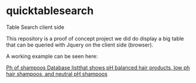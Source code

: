 # quicktablesearch
Table Search client side

This repository is a proof of concept project we did do display a big table that can be queried with Jquery on the client side (browser).

A working example can be seen here:

[Ph of shampoos Database listthat shows pH balanced hair products, low ph hair shampoos, and neutral pH shampoos](https://www.botoxforhair.net/blog/shampoos-ph-levels-list-database/)
